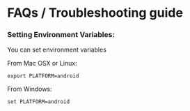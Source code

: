 # FAQs / Troubleshooting guide

### Setting Environment Variables:

You can set environment variables

From Mac OSX or Linux:

    export PLATFORM=android

From Windows:

    set PLATFORM=android